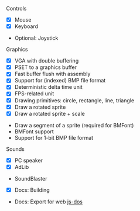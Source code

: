 Controls
- [x] Mouse
- [x] Keyboard
- Optional: Joystick

Graphics
- [x] VGA with double buffering
- [x] PSET to a graphics buffer
- [x] Fast buffer flush with assembly
- [x] Support for (indexed) BMP file format
- [x] Deterministic delta time unit
- [x] FPS-related unit
- [x] Drawing primitives: circle, rectangle, line, triangle
- [x] Draw a rotated sprite
- [x] Draw a rotated sprite + scale
- Draw a segment of a sprite (required for BMFont)
- BMFont support
- Support for 1-bit BMP file format

Sounds
- [x] PC speaker
- [x] AdLib
- SoundBlaster

- [x] Docs: Building
- Docs: Export for web [js-dos](https://js-dos.com/)
